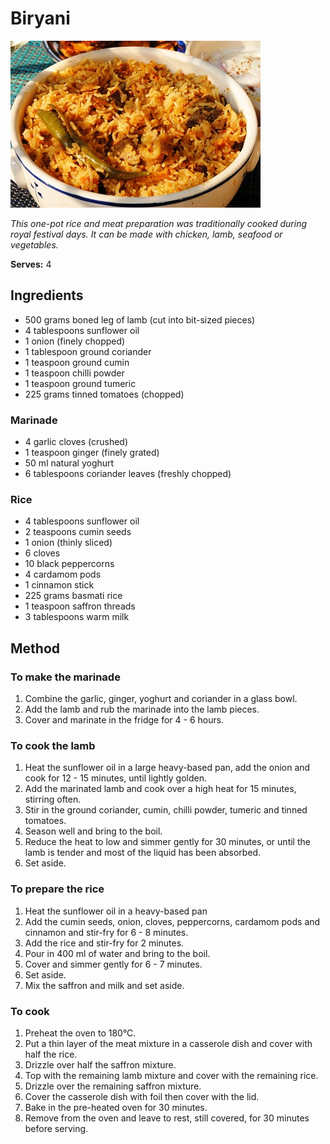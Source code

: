 # Biryani

![Biryani](resources/biryani.jpg)

*This one-pot rice and meat preparation was traditionally cooked during royal festival days. It can be made with chicken, lamb, seafood or vegetables.*

**Serves:** 4

## Ingredients
- 500 grams boned leg of lamb (cut into bit-sized pieces)
- 4 tablespoons sunflower oil
- 1 onion (finely chopped)
- 1 tablespoon ground coriander
- 1 teaspoon ground cumin
- 1 teaspoon chilli powder
- 1 teaspoon ground tumeric
- 225 grams tinned tomatoes (chopped)

### Marinade
- 4 garlic cloves (crushed)
- 1 teaspoon ginger (finely grated)
- 50 ml natural yoghurt
- 6 tablespoons coriander leaves (freshly chopped)

### Rice
- 4 tablespoons sunflower oil
- 2 teaspoons cumin seeds
- 1 onion (thinly sliced)
- 6 cloves
- 10 black peppercorns
- 4 cardamom pods
- 1 cinnamon stick
- 225 grams basmati rice
- 1 teaspoon saffron threads
- 3 tablespoons warm milk

## Method
### To make the marinade
1. Combine the garlic, ginger, yoghurt and coriander in a glass bowl.
1. Add the lamb and rub the marinade into the lamb pieces.
1. Cover and marinate in the fridge for 4 - 6 hours.

### To cook the lamb
1. Heat the sunflower oil in a large heavy-based pan, add the onion and cook for 12 - 15 minutes, until lightly golden.
1. Add the marinated lamb and cook over a high heat for 15 minutes, stirring often.
1. Stir in the ground coriander, cumin, chilli powder, tumeric and tinned tomatoes.
1. Season well and bring to the boil.
1. Reduce the heat to low and simmer gently for 30 minutes, or until the lamb is tender and most of the liquid has been absorbed.
1. Set aside.

### To prepare the rice
1. Heat the sunflower oil in a heavy-based pan
1. Add the cumin seeds, onion, cloves, peppercorns, cardamom pods and cinnamon and stir-fry for 6 - 8 minutes.
1. Add the rice and stir-fry  for 2 minutes.
1. Pour in 400 ml of water and bring to the boil.
1. Cover and simmer gently for 6 - 7 minutes.
1. Set aside.
1. Mix the saffron and milk and set aside.

### To cook
1. Preheat the oven to 180°C.
1. Put a thin layer of the meat mixture in a casserole dish and cover with half the rice.
1. Drizzle over half the saffron mixture.
1. Top with the remaining lamb mixture and cover with the remaining rice.
1. Drizzle over the remaining saffron mixture.
1. Cover the casserole dish with foil then cover with the lid.
1. Bake in the pre-heated oven for 30 minutes.
1. Remove from the oven and leave to rest, still covered, for 30 minutes before serving.
